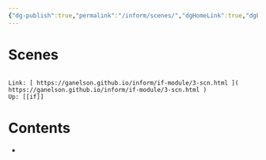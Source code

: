 ```yaml
---
{"dg-publish":true,"permalink":"/inform/scenes/","dgHomeLink":true,"dgPassFrontmatter":false}
---
```


# Scenes
```ad-info

Link: [ https://ganelson.github.io/inform/if-module/3-scn.html ]( https://ganelson.github.io/inform/if-module/3-scn.html )
Up: [[if]]
```

# Contents
- 